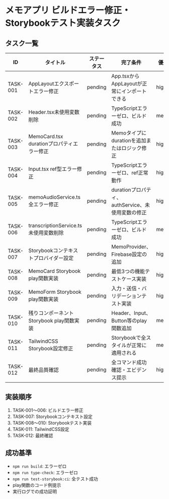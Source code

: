 # メモアプリ ビルドエラー修正・Storybookテスト実装タスク

## タスク一覧

| ID | タイトル | ステータス | 完了条件 | 優先度 |
|---|---|---|---|---|
| TASK-001 | AppLayoutエクスポートエラー修正 | pending | App.tsxからAppLayoutが正常にインポートできる | high |
| TASK-002 | Header.tsx未使用変数削除 | pending | TypeScriptエラーゼロ、ビルド成功 | medium |
| TASK-003 | MemoCard.tsx durationプロパティエラー修正 | pending | Memoタイプにdurationを追加またはロジック修正 | high |
| TASK-004 | Input.tsx ref型エラー修正 | pending | TypeScriptエラーゼロ、ref正常動作 | high |
| TASK-005 | memoAudioService.ts全エラー修正 | pending | durationプロパティ、authService、未使用変数の修正 | high |
| TASK-006 | transcriptionService.ts未使用変数削除 | pending | TypeScriptエラーゼロ、ビルド成功 | medium |
| TASK-007 | Storybookコンテキストプロバイダー設定 | pending | MemoProvider、Firebase設定の追加 | high |
| TASK-008 | MemoCard Storybook play関数実装 | pending | 最低3つの機能テストケース実装 | high |
| TASK-009 | MemoForm Storybook play関数実装 | pending | 入力・送信・バリデーションテスト実装 | high |
| TASK-010 | 残りコンポーネント Storybook play関数実装 | pending | Header、Input、Button等のplay関数追加 | medium |
| TASK-011 | TailwindCSS Storybook設定修正 | pending | Storybookで全スタイルが正常に適用される | medium |
| TASK-012 | 最終品質確認 | pending | 全コマンド成功確認・エビデンス提示 | high |

## 実装順序
1. TASK-001〜006: ビルドエラー修正
2. TASK-007: Storybookコンテキスト設定
3. TASK-008〜010: Storybookテスト実装
4. TASK-011: TailwindCSS設定
5. TASK-012: 最終確認

## 成功基準
- `npm run build`: エラーゼロ
- `npm run type-check`: エラーゼロ
- `npm run test-storybook:ci`: 全テスト成功
- play関数のコード例提示
- 実行ログでの成功証明